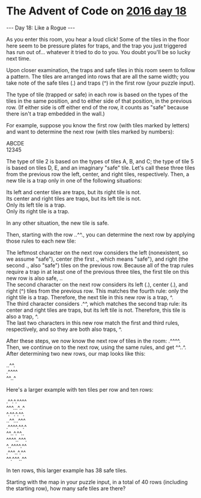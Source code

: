 # The Advent of Code on [2016 day 18](https://adventofcode.com/2016/day/18)

--- Day 18: Like a Rogue ---

As you enter this room, you hear a loud click! Some of the tiles in the floor here seem to be pressure plates for traps, and the trap you just triggered has run out of... whatever it tried to do to you. You doubt you'll be so lucky next time.

Upon closer examination, the traps and safe tiles in this room seem to follow a pattern. The tiles are arranged into rows that are all the same width; you take note of the safe tiles (.) and traps (^) in the first row (your puzzle input).

The type of tile (trapped or safe) in each row is based on the types of the tiles in the same position, and to either side of that position, in the previous row. (If either side is off either end of the row, it counts as "safe" because there isn't a trap embedded in the wall.)

For example, suppose you know the first row (with tiles marked by letters) and want to determine the next row (with tiles marked by numbers):

ABCDE\
12345

The type of tile 2 is based on the types of tiles A, B, and C; the type of tile 5 is based on tiles D, E, and an imaginary "safe" tile. Let's call these three tiles from the previous row the left, center, and right tiles, respectively. Then, a new tile is a trap only in one of the following situations:

Its left and center tiles are traps, but its right tile is not.\
Its center and right tiles are traps, but its left tile is not.\
Only its left tile is a trap.\
Only its right tile is a trap.

In any other situation, the new tile is safe.

Then, starting with the row ..^^., you can determine the next row by applying those rules to each new tile:

The leftmost character on the next row considers the left (nonexistent, so we assume "safe"), center (the first ., which means "safe"), and right (the second ., also "safe") tiles on the previous row. Because all of the trap rules require a trap in at least one of the previous three tiles, the first tile on this new row is also safe, ..\
The second character on the next row considers its left (.), center (.), and right (^) tiles from the previous row. This matches the fourth rule: only the right tile is a trap. Therefore, the next tile in this new row is a trap, ^.\
The third character considers .^^, which matches the second trap rule: its center and right tiles are traps, but its left tile is not. Therefore, this tile is also a trap, ^.\
The last two characters in this new row match the first and third rules, respectively, and so they are both also traps, ^.

After these steps, we now know the next row of tiles in the room: .^^^^. Then, we continue on to the next row, using the same rules, and get ^^..^. After determining two new rows, our map looks like this:

..^^.\
.^^^^\
^^..^

Here's a larger example with ten tiles per row and ten rows:

.^^.^.^^^^\
^^^...^..^\
^.^^.^.^^.\
..^^...^^^\
.^^^^.^^.^\
^^..^.^^..\
^^^^..^^^.\
^..^^^^.^^\
.^^^..^.^^\
^^.^^^..^^

In ten rows, this larger example has 38 safe tiles.

Starting with the map in your puzzle input, in a total of 40 rows (including the starting row), how many safe tiles are there?